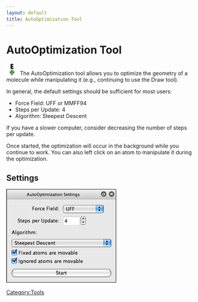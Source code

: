 ```yaml
---
layout: default
title: AutoOptimization Tool
---
```


# AutoOptimization Tool

![](Autoopttool.png "fig:Autoopttool.png") The AutoOptimization tool allows you to optimize the geometry of a molecule while manipulating it (e.g., continuing to use the Draw tool).

In general, the default settings should be sufficient for most users:

-   Force Field: UFF or MMFF94
-   Steps per Update: 4
-   Algorithm: Steepest Descent

If you have a slower computer, consider decreasing the number of steps per update.

Once started, the optimization will occur in the background while you continue to work. You can also left click on an atom to manipulate it during the optimization.

Settings
--------

![](AutoOptSettings.png "AutoOptSettings.png")

<Category:Tools>

